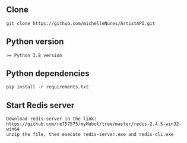 
## Clone
    git clone https://github.com/michelleNunes/ArtistAPI.git

## Python version

    >= Python 3.8 version

## Python dependencies

    pip install -r requirements.txt

## Start Redis server
    Download redis-server in the link: 
    https://github.com/re757575/myHubot/tree/master/redis-2.4.5-win32-win64
    unzip the file, then execute redis-server.exe and redis-cli.exe
